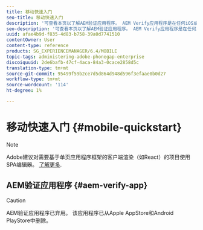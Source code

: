 ```yaml
---
title: 移动快速入门
seo-title: 移动快速入门
description: '可查看本页以了解AEM验证应用程序。 AEM Verify应用程序是在任何iOS或Android移动设备上运行AEM移动应用程序的一种快速而简便的方法。 '
seo-description: '可查看本页以了解AEM验证应用程序。 AEM Verify应用程序是在任何iOS或Android移动设备上运行AEM移动应用程序的一种快速而简便的方法。 '
uuid: afae4b9d-f835-4d83-b758-39a0d7741510
contentOwner: User
content-type: reference
products: SG_EXPERIENCEMANAGER/6.4/MOBILE
topic-tags: administering-adobe-phonegap-enterprise
discoiquuid: 2de6bafb-47cf-4aca-84a3-0cace2858d5c
translation-type: tm+mt
source-git-commit: 95499f59b2ce7d5d864d948d596f3efaae0b0d27
workflow-type: tm+mt
source-wordcount: '114'
ht-degree: 1%

---
```



# 移动快速入门 {#mobile-quickstart}

>[!NOTE]
>
>Adobe建议对需要基于单页应用程序框架的客户端渲染（如React）的项目使用SPA编辑器。 [了解更多](/help/sites-developing/spa-overview.md).

## AEM验证应用程序 {#aem-verify-app}

>[!CAUTION]
>
>AEM验证应用程序已弃用。 该应用程序已从Apple AppStore和Android PlayStore中删除。
